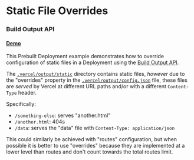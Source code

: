 # Static File Overrides

### Build Output API

#### [Demo](https://build-output-api-overrides.vercel.sh)

This Prebuilt Deployment example demonstrates how to override configuration of static files in a Deployment using the [Build Output API](https://vercel.com/docs/build-output-api/v3#vercel-primitives/static-files).

The [`.vercel/output/static`](./.vercel/output/static) directory contains static files, _however_ due to the "overrides"
property in the [`.vercel/output/config.json`]('./.vercel/output/config.json) file, these files are _served_ by Vercel
at different URL paths and/or with a different `Content-Type` header.

Specifically:

- `/something-else`: serves "another.html"
- `/another.html`: 404s
- `/data`: serves the "data" file with `Content-Type: application/json`

This could similarly be achieved with "routes" configuration, but when possible it is better to use "overrides" because
they are implemented at a lower level than routes and don't count towards the total routes limit.
